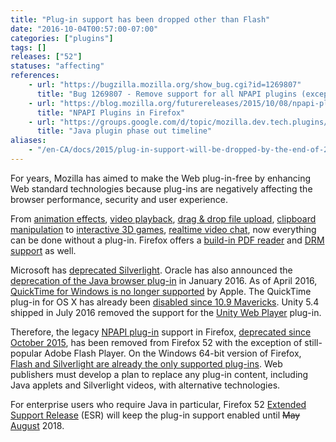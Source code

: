 ```yaml
---
title: "Plug-in support has been dropped other than Flash"
date: "2016-10-04T00:57:00-07:00"
categories: ["plugins"]
tags: []
releases: ["52"]
statuses: "affecting"
references:
    - url: "https://bugzilla.mozilla.org/show_bug.cgi?id=1269807"
      title: "Bug 1269807 - Remove support for all NPAPI plugins (except Flash)"
    - url: "https://blog.mozilla.org/futurereleases/2015/10/08/npapi-plugins-in-firefox/"
      title: "NPAPI Plugins in Firefox"
    - url: "https://groups.google.com/d/topic/mozilla.dev.tech.plugins/Cu1rOVEn45M/discussion"
      title: "Java plugin phase out timeline"
aliases:
    - "/en-CA/docs/2015/plug-in-support-will-be-dropped-by-the-end-of-2016-except-flash/"
---
```

For years, Mozilla has aimed to make the Web plug-in-free by enhancing Web standard technologies because plug-ins are negatively affecting the browser performance, security and user experience.

From [animation effects](https://developer.mozilla.org/docs/Web/CSS/CSS_Animations/Using_CSS_animations), [video playback](https://developer.mozilla.org/docs/Web/Guide/HTML/Using_HTML5_audio_and_video), [drag & drop file upload](https://developer.mozilla.org/docs/Web/Guide/HTML/Drag_and_drop), [clipboard manipulation](https://hacks.mozilla.org/2015/09/flash-free-clipboard-for-the-web/) to [interactive 3D games](https://games.mozilla.org/), [realtime video chat](https://developer.mozilla.org/docs/Web/Guide/API/WebRTC), now everything can be done without a plug-in. Firefox offers a [build-in PDF reader](https://support.mozilla.org/kb/view-pdf-files-firefox-without-downloading-them) and [DRM support](https://support.mozilla.org/kb/enable-drm) as well.

Microsoft has [deprecated Silverlight](https://support.microsoft.com/en-us/lifecycle?C2=12905). Oracle has also announced the [deprecation of the Java browser plug-in](https://blogs.oracle.com/java-platform-group/entry/moving_to_a_plugin_free) in January 2016. As of April 2016, [QuickTime for Windows is no longer supported](https://support.apple.com/en-ca/HT201175) by Apple. The QuickTime plug-in for OS X has already been [disabled since 10.9 Mavericks](https://support.apple.com/en-ca/HT205081). Unity 5.4 shipped in July 2016 removed the support for the [Unity Web Player](https://blogs.unity3d.com/2015/10/08/unity-web-player-roadmap/) plug-in.

Therefore, the legacy [NPAPI plug-in](https://developer.mozilla.org/Add-ons/Plugins) support in Firefox, [deprecated since October 2015](https://blog.mozilla.org/futurereleases/2015/10/08/npapi-plugins-in-firefox/), has been removed from Firefox 52 with the exception of still-popular Adobe Flash Player. On the Windows 64-bit version of Firefox, [Flash and Silverlight are already the only supported plug-ins](https://www.fxsitecompat.dev/en-CA/docs/2015/64-bit-firefox-for-windows-is-officially-available-flash-and-silverlight-are-the-only-supported-plug-ins/). Web publishers must develop a plan to replace any plug-in content, including Java applets and Silverlight videos, with alternative technologies.

For enterprise users who require Java in particular, Firefox 52 [Extended Support Release](https://www.mozilla.org/firefox/organizations/) (ESR) will keep the plug-in support enabled until <del>May</del> <ins>August</ins> 2018.
